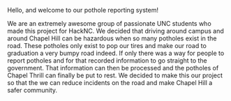  <link rel="stylesheet" href="https://maxcdn.bootstrapcdn.com/bootstrap/3.3.7/css/bootstrap.min.css">

Hello, and welcome to our pothole reporting system!


We are an extremely awesome group of passionate UNC students who made this project
for HackNC. We decided that driving around campus and around Chapel Hill can 
be hazardous when so many potholes exist in the road. These potholes only 
exist to pop our tires and make our road to graduation a very bumpy road indeed. 
If only there was a way for people to report potholes and for that recorded
information to go straight to the government. That information can then be processed
and the potholes of Chapel Thrill can finally be put to rest. We decided to make
this our project so that the we can reduce incidents on the road and make Chapel Hill
a safer community.
